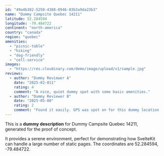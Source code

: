 ```yaml
---
id: "49a4b382-5250-4388-8946-83b3a9da23b3"
name: "Dummy Campsite Quebec 14211"
latitude: 52.284594
longitude: -79.484722
continent: "north-america"
country: "canada"
region: "quebec"
amenities:
  - "picnic-table"
  - "hiking"
  - "dog-friendly"
  - "cell-service"
images:
  - "https://res.cloudinary.com/demo/image/upload/v1/sample.jpg"
reviews:
  - author: "Dummy Reviewer A"
    date: "2025-02-011"
    rating: 4
    comment: "A nice, quiet dummy spot with some basic amenities."
  - author: "Dummy Reviewer B"
    date: "2025-05-08"
    rating: 2
    comment: "Found it easily. GPS was spot on for this dummy location."
---
```


This is a **dummy description** for Dummy Campsite Quebec 14211, generated for the proof of concept.

It provides a serene environment, perfect for demonstrating how SvelteKit can handle a large number of static pages. The coordinates are 52.284594, -79.484722.
